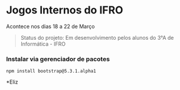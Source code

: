 # Jogos Internos do IFRO
Acontece nos dias 18 a 22 de Março 
> Status do projeto: Em desenvolvimento pelos alunos do 3°A de Informática - IFRO
### Instalar via gerenciador de pacotes
```
npm install bootstrap@5.3.1.alpha1
```
*Eliz
